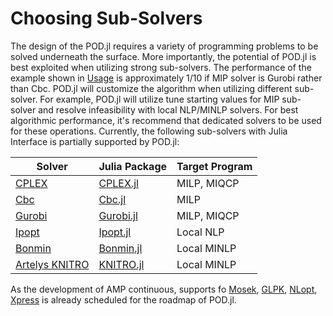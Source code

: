 # Choosing Sub-Solvers

The design of the POD.jl requires a variety of programming problems to be solved underneath the surface.
More importantly, the potential of POD.jl is best exploited when utilizing strong sub-solvers. The performance of the example
shown in [Usage](@ref) is approximately 1/10 if MIP solver is Gurobi rather than Cbc.
POD.jl will customize the algorithm when utilizing different sub-solver. For example, POD.jl will utilize
tune starting values for MIP sub-solver and resolve infeasibility with local NLP/MINLP solvers.
For best algorithmic performance, it's recommend that dedicated solvers to be used for these operations.
Currently, the following sub-solvers with Julia Interface is partially supported by POD.jl:

| Solver                                                                         | Julia Package                                                |  Target Program   |
|--------------------------------------------------------------------------------|--------------------------------------------------------------|-------------------|
| [CPLEX](http://www-01.ibm.com/software/commerce/optimization/cplex-optimizer/) | [CPLEX.jl](https://github.com/JuliaOpt/CPLEX.jl)             |   MILP, MIQCP     |
| [Cbc](https://projects.coin-or.org/Cbc)                                        | [Cbc.jl](https://github.com/JuliaOpt/Clp.jl)                 |   MILP            |
| [Gurobi](http://gurobi.com/)                                                   | [Gurobi.jl](https://github.com/JuliaOpt/Gurobi.jl)           |   MILP, MIQCP     |
| [Ipopt](https://projects.coin-or.org/Ipopt)                                    | [Ipopt.jl](https://github.com/JuliaOpt/Ipopt.jl)             |   Local NLP       |
| [Bonmin](https://projects.coin-or.org/Bonmin)                                  | [Bonmin.jl](https://github.com/JackDunnNZ/AmplNLWriter.jl)   |   Local MINLP     |
| [Artelys KNITRO](http://artelys.com/en/optimization-tools/knitro)              | [KNITRO.jl](https://github.com/JuliaOpt/KNITRO.jl)           |   Local MINLP     |

As the development of AMP continuous, supports fo [Mosek](http://www.mosek.com/), [GLPK](http://www.gnu.org/software/glpk/), [NLopt](http://ab-initio.mit.edu/wiki/index.php/NLopt), [Xpress](http://www.fico.com/en/products/fico-xpress-optimization-suite) is already scheduled for the roadmap of POD.jl.
